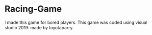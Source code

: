 # Racing-Game
I made this game for bored players. This game was coded using visual studio 2019. made by toyotaparry.

